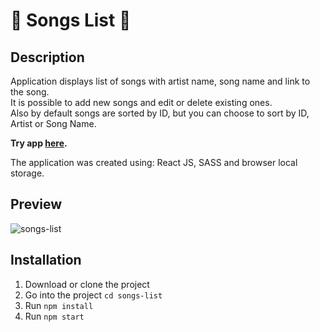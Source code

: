 # :musical_note: Songs List :musical_note:

## Description
Application displays list of songs with artist name, song name and link to the song.  
It is possible to add new songs and edit or delete existing ones.  
Also by default songs are sorted by ID, but you can choose to sort by ID, Artist or Song Name.  

**Try app [here](https://zrna.github.io/songs-list/).**

The application was created using: React JS, SASS and browser local storage.

## Preview

![songs-list](https://user-images.githubusercontent.com/22341530/84023637-bbd27600-a988-11ea-817a-658e70877e36.gif)


## Installation
1. Download or clone the project
2. Go into the project `cd songs-list`
3. Run `npm install`
4. Run `npm start`